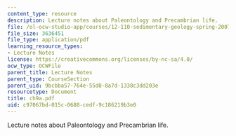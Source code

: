```yaml
---
content_type: resource
description: Lecture notes about Paleontology and Precambrian life.
file: /ol-ocw-studio-app/courses/12-110-sedimentary-geology-spring-2007/c97067bd015c0688cedf9c186219b3e0_ch9a.pdf
file_size: 3636451
file_type: application/pdf
learning_resource_types:
- Lecture Notes
license: https://creativecommons.org/licenses/by-nc-sa/4.0/
ocw_type: OCWFile
parent_title: Lecture Notes
parent_type: CourseSection
parent_uid: 9bcbba57-764e-55d8-8a7d-1338c3dd203e
resourcetype: Document
title: ch9a.pdf
uid: c97067bd-015c-0688-cedf-9c186219b3e0
---
```

Lecture notes about Paleontology and Precambrian life.